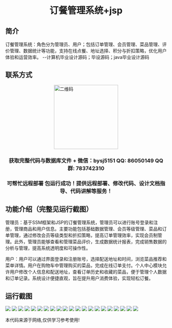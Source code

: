 <p><h1 align="center">订餐管理系统+jsp</h1></p>

## 简介
订餐管理系统：角色分为管理员、用户；包括订单管理、会员管理、菜品管理、评价管理、数据统计等功能，支持在线点餐、地址选择、积分与折扣策略，优化用户体验和运营效率。    --计算机毕业设计源码；毕设源码；java毕业设计源码


## 联系方式
<img src="https://bs-1329754181.cos.ap-shanghai.myqcloud.com/wx.jpg" alt="二维码" style="display: block; margin: 0 auto;" width="200px">
<p><h3 align="center">获取完整代码与数据库文件 + 微信：bysj5151 QQ: 86050149 QQ群: 783742310</h3></p>
<p><h3 align="center">可帮忙远程部署 包运行成功！提供远程部署、修改代码、设计文档指导、代码讲解等服务！</h3></p>

## 功能介绍（完整见运行截图）
管理员：基于SSM框架和JSP的订餐管理系统，管理员可以进行账号登录和注册，管理商品和用户信息。主要功能包括基础数据管理、会员等级管理、菜品和订单管理，通过修改会员等级类型和折扣策略，提高订单管理效率，实现会员制管理。此外，管理员能够查看和管理菜品评价，生成数据统计报表，完成销售数据的分析与管理，提高系统透明度和可操作性。

用户：用户可以通过界面登录和注册账号，选择配送地址和时间，浏览菜品推荐和菜单详情。用户在购物车中管理购买的菜品，完成在线订单支付。个人中心模块允许用户修改个人信息和配送地址，查看订单历史和收藏的菜品，便于管理个人数据和订单记录。系统设计便捷直观，旨在提升用户消费体验，实现轻松订餐。


## 运行截图
![](https://bs-1329754181.cos.ap-shanghai.myqcloud.com/ssm/DiningOrderManagementSystemJsp/img/001.jpg)
![](https://bs-1329754181.cos.ap-shanghai.myqcloud.com/ssm/DiningOrderManagementSystemJsp/img/002.jpg)
![](https://bs-1329754181.cos.ap-shanghai.myqcloud.com/ssm/DiningOrderManagementSystemJsp/img/003.jpg)
![](https://bs-1329754181.cos.ap-shanghai.myqcloud.com/ssm/DiningOrderManagementSystemJsp/img/004.jpg)
![](https://bs-1329754181.cos.ap-shanghai.myqcloud.com/ssm/DiningOrderManagementSystemJsp/img/005.jpg)
![](https://bs-1329754181.cos.ap-shanghai.myqcloud.com/ssm/DiningOrderManagementSystemJsp/img/006.jpg)
![](https://bs-1329754181.cos.ap-shanghai.myqcloud.com/ssm/DiningOrderManagementSystemJsp/img/007.jpg)
![](https://bs-1329754181.cos.ap-shanghai.myqcloud.com/ssm/DiningOrderManagementSystemJsp/img/008.jpg)
![](https://bs-1329754181.cos.ap-shanghai.myqcloud.com/ssm/DiningOrderManagementSystemJsp/img/009.jpg)
![](https://bs-1329754181.cos.ap-shanghai.myqcloud.com/ssm/DiningOrderManagementSystemJsp/img/010.jpg)
![](https://bs-1329754181.cos.ap-shanghai.myqcloud.com/ssm/DiningOrderManagementSystemJsp/img/011.jpg)
![](https://bs-1329754181.cos.ap-shanghai.myqcloud.com/ssm/DiningOrderManagementSystemJsp/img/012.jpg)
![](https://bs-1329754181.cos.ap-shanghai.myqcloud.com/ssm/DiningOrderManagementSystemJsp/img/013.jpg)
![](https://bs-1329754181.cos.ap-shanghai.myqcloud.com/ssm/DiningOrderManagementSystemJsp/img/014.jpg)
![](https://bs-1329754181.cos.ap-shanghai.myqcloud.com/ssm/DiningOrderManagementSystemJsp/img/015.jpg)
![](https://bs-1329754181.cos.ap-shanghai.myqcloud.com/ssm/DiningOrderManagementSystemJsp/img/016.jpg)
![](https://bs-1329754181.cos.ap-shanghai.myqcloud.com/ssm/DiningOrderManagementSystemJsp/img/017.jpg)
![](https://bs-1329754181.cos.ap-shanghai.myqcloud.com/ssm/DiningOrderManagementSystemJsp/img/018.jpg)
![](https://bs-1329754181.cos.ap-shanghai.myqcloud.com/ssm/DiningOrderManagementSystemJsp/img/019.jpg)
![](https://bs-1329754181.cos.ap-shanghai.myqcloud.com/ssm/DiningOrderManagementSystemJsp/img/020.jpg)
![](https://bs-1329754181.cos.ap-shanghai.myqcloud.com/ssm/DiningOrderManagementSystemJsp/img/021.jpg)

<p>本代码来源于网络,仅供学习参考使用!</p>
